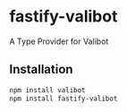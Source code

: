 # fastify-valibot

A Type Provider for Valibot

## Installation

```bash
npm install valibot
npm install fastify-valibot
```
